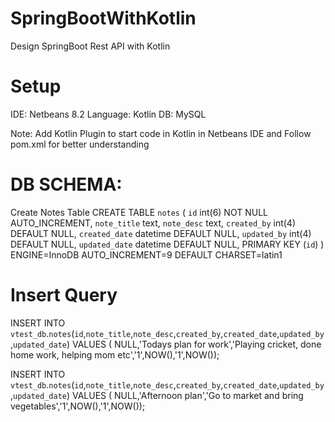 # SpringBootWithKotlin
Design SpringBoot Rest API with Kotlin 

# Setup
IDE: Netbeans 8.2
Language: Kotlin
DB: MySQL

Note: Add Kotlin Plugin to start code in Kotlin in Netbeans IDE and Follow pom.xml for better understanding

# DB SCHEMA:

Create Notes Table
CREATE TABLE `notes` (
  `id` int(6) NOT NULL AUTO_INCREMENT,
  `note_title` text,
  `note_desc` text,
  `created_by` int(4) DEFAULT NULL,
  `created_date` datetime DEFAULT NULL,
  `updated_by` int(4) DEFAULT NULL,
  `updated_date` datetime DEFAULT NULL,
  PRIMARY KEY (`id`)
) ENGINE=InnoDB AUTO_INCREMENT=9 DEFAULT CHARSET=latin1

# Insert Query
INSERT INTO `vtest_db`.`notes`(`id`,`note_title`,`note_desc`,`created_by`,`created_date`,`updated_by`,`updated_date`) VALUES ( NULL,'Todays plan for work','Playing cricket, done home work, helping mom etc','1',NOW(),'1',NOW()); 

INSERT INTO `vtest_db`.`notes`(`id`,`note_title`,`note_desc`,`created_by`,`created_date`,`updated_by`,`updated_date`) VALUES ( NULL,'Afternoon plan','Go to market and bring vegetables','1',NOW(),'1',NOW()); 
